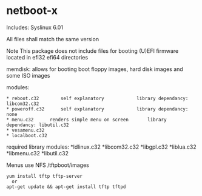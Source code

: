 netboot-x
=========

Includes:
Syslinux 6.01

All files shall match the same version

Note This package does not include files for booting (U)EFI firmware located in efi32 efi64 directories

memdisk: allows for booting boot floppy images, hard disk images and some ISO images

modules:

	* reboot.c32 		self explanatory			library dependancy: libcom32.c32
	* poweroff.c32		self explanatory			library dependancy: none
	* menu.c32		renders simple menu on screen		library dependancy: libutil.c32
	* vesamenu.c32
	* localboot.c32

required library modules:
	*ldlinux.c32
	*libcom32.c32 
	*libgpl.c32 
	*liblua.c32 
	*libmenu.c32 
	*libutil.c32

Menus use NFS /tftpboot/images

    yum install tftp tftp-server
      or
    apt-get update && apt-get install tftp tftpd


